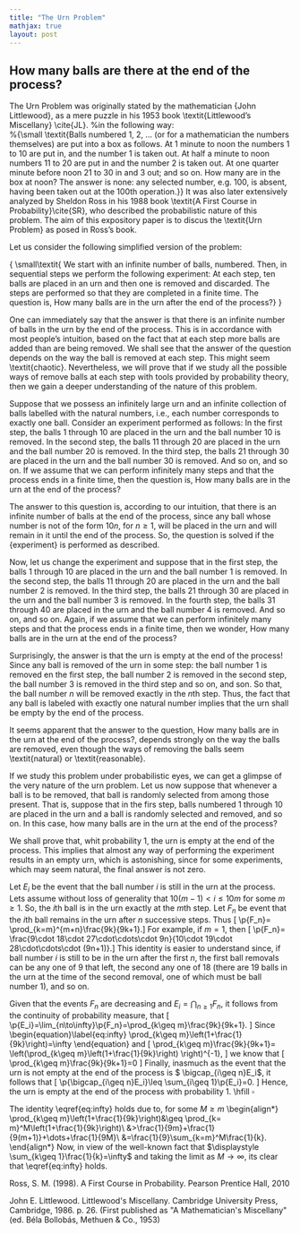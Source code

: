 ```yaml
---
title: "The Urn Problem"
mathjax: true
layout: post
---
```


## How many balls are there at the end of the process?

The Urn Problem was originally stated by the mathematician {John Littlewood}, as a mere puzzle in his 1953 book \textit{Littlewood’s Miscellany} \cite{JL}.
%in the following way:  
%{\small \textit{Balls numbered 1, 2, …  (or for a mathematician the numbers themselves) are put into a box as follows. At 1 minute to noon the numbers 1 to 10 are put in, and the number 1 is taken out. At half a minute to noon numbers 11 to 20 are put in and the number 2 is taken out. At one quarter minute before noon 21 to 30 in and 3 out; and so on. How many are in the box at noon? The answer is none: any selected number, e.g. 100, is absent, having been taken out at the 100th operation.}} 
It was also later extensively analyzed  by Sheldon Ross in his 1988 book \textit{A First Course in Probability}\cite{SR}, who described the probabilistic nature of this problem. The aim of this expository paper is to discus the \textit{Urn Problem} as posed in Ross’s book.

Let us consider the following simplified version of the problem:

{ \small\textit{
We start with an infinite number of balls, numbered. Then, in sequential steps we perform the following experiment: At each step, ten balls are placed in an urn and then one is removed and discarded. The steps are performed so that they are completed in a finite time. The question is, How many balls are in the urn after the end of the process?}
 }


One can immediately say that the answer is that there is an infinite number of balls in the urn by the end of the process. This is in accordance with most people’s intuition, based on the fact that at each step more balls are added than are being removed. We shall see that the answer of the question depends on the way the ball is removed at each step. This might seem \textit{chaotic}. Nevertheless, we will prove that if we study all the possible ways of remove balls at each step with tools provided by probability theory, then we gain a deeper understanding of the nature of this problem.


Suppose that we possess an infinitely large urn and an infinite collection of balls labelled with the natural numbers, i.e., each number corresponds to exactly one ball.
Consider an experiment performed as follows: In the first step, the balls  1 through 10 are placed in the urn and the ball number 10 is removed. In the second step, the balls 11 through 20 are placed in the urn and the ball number 20 is removed. In the third step, the balls 21 through 30 are placed in the urn and the ball number 30 is removed. And so on, and so on. If we assume that we can perform infinitely many steps and that the process ends in a finite time, then the question is, How many balls are in the urn at the end of the process? 

The answer to this question is, according to our intuition, that there is an infinite number of balls at the end of the process, since any ball whose number is not of the form $10n$, for $n\geq 1$, will be placed in the urn and will remain in it until the  end of the process. So, the question is solved if the {experiment} is performed as described.

Now, let us change the experiment  and suppose that in the first step, the balls  1 through 10 are placed in the urn and the ball number 1 is removed. In the second step, the balls  11 through 20 are placed in the urn and the ball number 2 is removed. In the third step, the balls 21 through 30 are placed in the urn and the ball number 3 is removed. In the fourth step, the balls 31 through 40 are placed in the urn and the ball number 4 is removed. And so on, and so on. Again, if we assume that we can perform infinitely many steps and that the process ends in a finite time, then we wonder, How many balls are in the urn at the end of the process?  

Surprisingly, the answer is that the urn is empty at the end of the process! Since any ball is removed of the urn in some step: the ball number 1 is removed en the first step, the ball number 2 is removed in the second step, the ball number 3 is removed in the third step and so on, and  son. So that, the ball number  $n$ will be removed exactly in the $n$th step.  Thus, the fact that any ball is labeled with exactly one natural number implies that the urn shall be empty by the end of the process.

 It seems apparent that the answer to the question, How many balls are in the urn at the end of the process?, depends strongly on the way the balls are removed, even though the ways of removing the balls seem \textit{natural} or \textit{reasonable}.

If we study this problem under probabilistic eyes, we can get a glimpse of the very nature of the urn problem. Let us now suppose that whenever a ball is to be removed, that ball is randomly selected from among those present. That is, suppose that in the firs step, balls numbered 1 through 10 are placed in the urn and a ball is randomly selected and removed, and so on. In this case, how many balls are in the urn at the end of the process?

We shall prove that, whit probability 1, the urn is empty at the end of the process. This implies that almost any way of performing the experiment results in an empty urn, which is astonishing, since for some experiments, which may seem natural, the final answer is not zero.

Let $E_i$ be the event that the ball number $i$ is still in the urn at the process. Lets assume without loss of generality that $10(m-1) < i\leq 10m$ for some $m\geq1$. So, the $i$th ball is in the urn exactly at the $m$th step. Let $F_n$ be event that the $i$th ball remains in the urn after  $n$ successive steps. Thus 
\[
\p{F_n}= \prod_{k=m}^{m+n}\frac{9k}{9k+1}.\]
For example, if $m=1$, then 
\[
\p{F_n}= \frac{9\cdot 18\cdot 27\cdot\cdots\cdot 9n}{10\cdot 19\cdot 28\cdot\cdots\cdot (9n+1)}.\]
This identity is easier to understand since, if ball number  $i$ is still to be in the urn after the first $n$, the first ball removals can be any one of 9 that left, the second any one of 18 (there are 19 balls in the urn at the time of the second removal, one of which must be ball number 1), and so on. 

Given that the events $F_n$ are decreasing and $E_i=\bigcap_{n\geq1}F_n$, it follows from the continuity of probability measure, that 
\[
\p{E_i}=\lim_{n\to\infty}\p{F_n}=\prod_{k\geq m}\frac{9k}{9k+1}.
\]
Since
\begin{equation}\label{eq:infty}
    \prod_{k\geq m}\left(1+\frac{1}{9k}\right)=\infty
\end{equation}
and 
\[
\prod_{k\geq m}\frac{9k}{9k+1}=
\left(\prod_{k\geq m}\left(1+\frac{1}{9k}\right) \right)^{-1},
\]
we know that 
\[
\prod_{k\geq m}\frac{9k}{9k+1}=0
\]
Finally, inasmuch as the event that the urn is not empty at the end of the process is $ \bigcap_{i\geq n}E_i$, it follows that 
\[
\p{\bigcap_{i\geq n}E_i}\leq \sum_{i\geq 1}\p{E_i}=0.
\]
Hence, the urn is empty at the end of the process with probability 1. \hfill $\square$

The identity \eqref{eq:infty} holds due to, for some $M\geq m$ 
\begin{align*}
    \prod_{k\geq m}\left(1+\frac{1}{9k}\right)&\geq \prod_{k= m}^M\left(1+\frac{1}{9k}\right)\\
&>\frac{1}{9m}+\frac{1}{9(m+1)}+\dots+\frac{1}{9M}\\
&=\frac{1}{9}\sum_{k=m}^M\frac{1}{k}.
\end{align*}
Now, in view of the well-known fact that $\displaystyle \sum_{k\geq 1}\frac{1}{k}=\infty$ and taking the limit as $M\to\infty$, its clear that \eqref{eq:infty} holds.





 Ross, S. M. (1998). A First Course in Probability. Pearson Prentice Hall, 2010

 John E. Littlewood. Littlewood's Miscellany. Cambridge University Press, Cambridge, 1986. p. 26. (First published as "A Mathematician's Miscellany" (ed. Béla Bollobás, Methuen \& Co., 1953)

